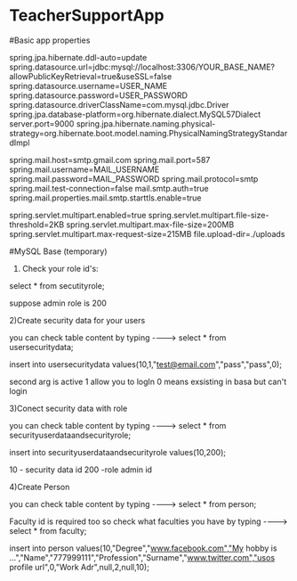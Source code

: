 # TeacherSupportApp

#Basic app properties

spring.jpa.hibernate.ddl-auto=update
spring.datasource.url=jdbc:mysql://localhost:3306/YOUR_BASE_NAME?allowPublicKeyRetrieval=true&useSSL=false
spring.datasource.username=USER_NAME
spring.datasource.password=USER_PASSWORD
spring.datasource.driverClassName=com.mysql.jdbc.Driver
spring.jpa.database-platform=org.hibernate.dialect.MySQL57Dialect
server.port=9000
spring.jpa.hibernate.naming.physical-strategy=org.hibernate.boot.model.naming.PhysicalNamingStrategyStandardImpl

spring.mail.host=smtp.gmail.com 
spring.mail.port=587 
spring.mail.username=MAIL_USERNAME 
spring.mail.password=MAIL_PASSWORD
spring.mail.protocol=smtp 
spring.mail.test-connection=false
mail.smtp.auth=true
spring.mail.properties.mail.smtp.starttls.enable=true

spring.servlet.multipart.enabled=true
spring.servlet.multipart.file-size-threshold=2KB
spring.servlet.multipart.max-file-size=200MB
spring.servlet.multipart.max-request-size=215MB
file.upload-dir=./uploads


#MySQL Base (temporary)

1) Check your role id's:

select * from secutityrole;

suppose admin role is 200

2)Create security data for your users 

you can check table content by typing ---->  select * from usersecuritydata;

insert into usersecuritydata values(10,1,"test@email.com","pass","pass",0);

second arg is active 1 allow you to logIn 0 means exsisting in basa but can't login

3)Conect security data with role 

you can check table content by typing ----> select * from securityuserdataandsecurityrole;

insert into securityuserdataandsecurityrole values(10,200);

10 - security data id 
200 -role admin id 

4)Create Person

you can check table content by typing ----> select * from person;

Faculty id is required too so check what faculties you have by typing ----> select * from faculty;

insert into person values(10,"Degree","www.facebook.com","My hobby is ...","Name","777999111","Profession","Surname","www.twitter.com","usos profile url",0,"Work Adr",null,2,null,10);








